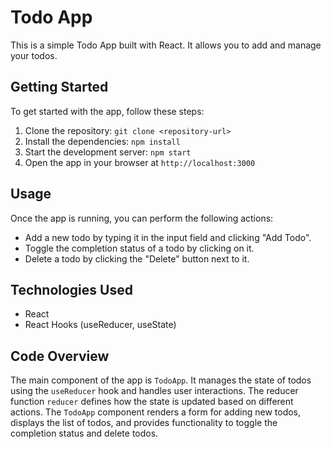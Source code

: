 # Todo App

This is a simple Todo App built with React. It allows you to add and manage your todos.

## Getting Started

To get started with the app, follow these steps:

1. Clone the repository: `git clone <repository-url>`
2. Install the dependencies: `npm install`
3. Start the development server: `npm start`
4. Open the app in your browser at `http://localhost:3000`

## Usage

Once the app is running, you can perform the following actions:

- Add a new todo by typing it in the input field and clicking "Add Todo".
- Toggle the completion status of a todo by clicking on it.
- Delete a todo by clicking the "Delete" button next to it.

## Technologies Used

- React
- React Hooks (useReducer, useState)

## Code Overview

The main component of the app is `TodoApp`. It manages the state of todos using the `useReducer` hook and handles user interactions. The reducer function `reducer` defines how the state is updated based on different actions. The `TodoApp` component renders a form for adding new todos, displays the list of todos, and provides functionality to toggle the completion status and delete todos.

